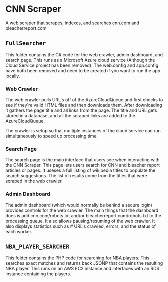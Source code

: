 # CNN Scraper
A web scraper that scrapes, indexes, and searches cnn.com and bleacherreport.com

## `FullSearcher`
This folder contains the C# code for the web crawler, admin dashboard, and search page. This runs as a Microsoft Azure cloud service (Although the Cloud Service project has been removed). The web.config and app.config have both been removed and need to be created if you want to run the app locally.

### Web Crawler
The web crawler pulls URL's off of the AzureCloudQueue and first checks to see if they're valid HTML files and then downloads them. After downloading it gathers the page title and all links from the page. The title and URL gets stored in a database, and all the scraped links are added to the AzureCloudQueue.

The crawler is setup so that multiple instances of the cloud service can run simultaneously to speed up processing time.
### Search Page
The search page is the main interface that users see when interacting with the CNN Scraper. This page lets users search for CNN and bleacher report articles or pages. It useses a full listing of wikipedia titles to populate the search suggestions. The list of results come from the titles that were scraped in the web crawler.
### Admin Dashboard
The admin dashboard (which would normally be behind a secure login) provides controls for the web crawler. The main things that the dashboard does is add cnn.com/robots.txt and/or bleacherreport.com/robots.txt to the processing queue. It also allows pausing/resuming of the web crawler. It also displays statistics such as # URL's crawled, errors, and the status of each worker.

## `NBA_PLAYER_SEARCHER`
This folder contains the PHP code for searching for NBA players. This searches exact matches and returns back JSONP that contains the resulting NBA player. This runs on an AWS EC2 instance and interfaces with an RDS instance containing the players.